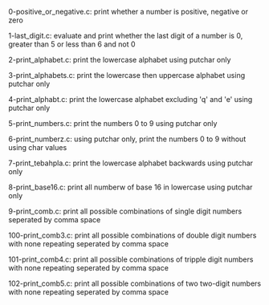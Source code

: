 0-positive_or_negative.c:
    print whether a number is positive,
    negative or zero

1-last_digit.c:
    evaluate and print whether the last
    digit of a number is 0, greater
    than 5 or less than 6 and not 0

2-print_alphabet.c:
    print the lowercase alphabet using
    putchar only

3-print_alphabets.c:
    print the lowercase then uppercase
    alphabet using putchar only

4-print_alphabt.c:
    print the lowercase alphabet
    excluding 'q' and 'e' using putchar
    only

5-print_numbers.c:
    print the numbers 0 to 9 using
    putchar only

6-print_numberz.c:
    using putchar only, print the 
    numbers 0 to 9 without using char 
    values

7-print_tebahpla.c:
    print the lowercase alphabet 
    backwards using putchar only

8-print_base16.c:
    print all numberw of base 16 in 
    lowercase using putchar only

9-print_comb.c:
    print all possible combinations of
    single digit numbers seperated by
    comma space

100-print_comb3.c:
    print all possible combinations of
    double digit numbers with none
    repeating seperated by comma space

101-print_comb4.c:
    print all possible combinations of 
    tripple digit numbers with none
    repeating seperated by comma space

102-print_comb5.c:
    print all possible combinations of
    two two-digit numbers with none
    repeating seperated by comma space
